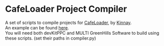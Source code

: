# CafeLoader Project Compiler
A set of scripts to compile projects for [CafeLoader](https://github.com/aboood40091/CafeLoader), by [Kinnay](https://github.com/Kinnay).  
An example can be found [here](https://github.com/aboood40091/NSMBU-haxx).  
You will need both devKitPPC and MULTI GreenHills Software to build using these scripts. (set their paths in compiler.py)
